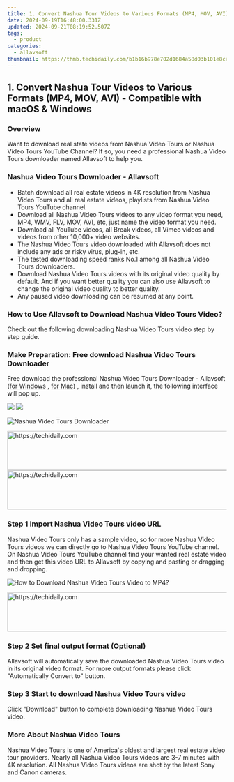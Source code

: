 ```yaml
---
title: 1. Convert Nashua Tour Videos to Various Formats (MP4, MOV, AVI) - Compatible with macOS & Windows
date: 2024-09-19T16:48:00.331Z
updated: 2024-09-21T08:19:52.507Z
tags:
  - product
categories:
  - allavsoft
thumbnail: https://thmb.techidaily.com/b1b16b978e702d1684a58d03b101e8cae7dbba962afe3131815c9477f19cbcf4.jpg
---
```


## 1. Convert Nashua Tour Videos to Various Formats (MP4, MOV, AVI) - Compatible with macOS & Windows

### Overview

Want to download real state videos from Nashua Video Tours or Nashua Video Tours YouTube Channel? If so, you need a professional Nashua Video Tours downloader named Allavsoft to help you.

### Nashua Video Tours Downloader - Allavsoft

* Batch download all real estate videos in 4K resolution from Nashua Video Tours and all real estate videos, playlists from Nashua Video Tours YouTube channel.
* Download all Nashua Video Tours videos to any video format you need, MP4, WMV, FLV, MOV, AVI, etc, just name the video format you need.
* Download all YouTube videos, all Break videos, all Vimeo videos and videos from other 10,000+ video websites.
* The Nashua Video Tours video downloaded with Allavsoft does not include any ads or risky virus, plug-in, etc.
* The tested downloading speed ranks No.1 among all Nashua Video Tours downloaders.
* Download Nashua Video Tours videos with its original video quality by default. And if you want better quality you can also use Allavsoft to change the original video quality to better quality.
* Any paused video downloading can be resumed at any point.

### How to Use Allavsoft to Download Nashua Video Tours Video?

Check out the following downloading Nashua Video Tours video step by step guide.

### Make Preparation: Free download Nashua Video Tours Downloader

Free download the professional Nashua Video Tours Downloader - Allavsoft ([for Windows](https://tools.techidaily.com/allavsoft/products/) , [for Mac](https://tools.techidaily.com/allavsoft/products/)) , install and then launch it, the following interface will pop up.

[![](https://www.allavsoft.com/how-to/../images/how-to/free-download-win.jpg)](https://tools.techidaily.com/allavsoft/products/) [![](https://www.allavsoft.com/how-to/../images/how-to/free-download-mac.jpg)](https://tools.techidaily.com/allavsoft/products/)

![Nashua Video Tours Downloader](https://www.allavsoft.com/how-to/../images/allavsoft/screen-shot-600.jpg)

<!-- affiliate ads begin -->
<a href="https://appsumo.8odi.net/c/5597632/2044585/7443" target="_top" id="2044585">
  <img src="//a.impactradius-go.com/display-ad/7443-2044585" border="0" alt="https://techidaily.com" width="728" height="90"/>
</a>
<img height="0" width="0" src="https://appsumo.8odi.net/i/5597632/2044585/7443" style="position:absolute;visibility:hidden;" border="0" />
<!-- affiliate ads end -->

<!-- affiliate ads begin -->
<a href="https://aligracehair.sjv.io/c/5597632/1886073/19272" target="_top" id="1886073">
  <img src="//a.impactradius-go.com/display-ad/19272-1886073" border="0" alt="https://techidaily.com" width="728" height="90"/>
</a>
<img height="0" width="0" src="https://aligracehair.sjv.io/i/5597632/1886073/19272" style="position:absolute;visibility:hidden;" border="0" />
<!-- affiliate ads end -->

### Step 1 Import Nashua Video Tours video URL

Nashua Video Tours only has a sample video, so for more Nashua Video Tours videos we can directly go to Nashua Video Tours YouTube channel. On Nashua Video Tours YouTube channel find your wanted real estate video and then get this video URL to Allavsoft by copying and pasting or dragging and dropping.

![How to Download Nashua Video Tours Video to MP4?](https://www.allavsoft.com/how-to/../images/how-to/download-rtmp-video/download-rtmp-video.jpg)

<!-- affiliate ads begin -->
<a href="https://appsumo.8odi.net/c/5597632/2068412/7443" target="_top" id="2068412">
  <img src="//a.impactradius-go.com/display-ad/7443-2068412" border="0" alt="https://techidaily.com" width="728" height="90"/>
</a>
<img height="0" width="0" src="https://appsumo.8odi.net/i/5597632/2068412/7443" style="position:absolute;visibility:hidden;" border="0" />
<!-- affiliate ads end -->

### Step 2 Set final output format (Optional)

Allavsoft will automatically save the downloaded Nashua Video Tours video in its original video format. For more output formats please click "Automatically Convert to" button.

### Step 3 Start to download Nashua Video Tours video

Click "Download" button to complete downloading Nashua Video Tours video.

### More About Nashua Video Tours

Nashua Video Tours is one of America's oldest and largest real estate video tour providers. Nearly all Nashua Video Tours videos are 3-7 minutes with 4K resolution. All Nashua Video Tours videos are shot by the latest Sony and Canon cameras.

<ins class="adsbygoogle"
     style="display:block"
     data-ad-format="autorelaxed"
     data-ad-client="ca-pub-7571918770474297"
     data-ad-slot="1223367746"></ins>

<ins class="adsbygoogle"
     style="display:block"
     data-ad-client="ca-pub-7571918770474297"
     data-ad-slot="8358498916"
     data-ad-format="auto"
     data-full-width-responsive="true"></ins>




